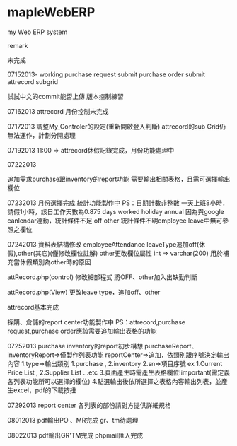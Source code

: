 mapleWebERP
===========

my Web ERP system



remark

未完成

07152013-
working
purchase request submit
purchase order submit
attrecord subgrid

試試中文的commit能否上傳
版本控制練習

07162013
attrecord 月份控制未完成

07172013
調整My_Controler的設定(重新開啟登入判斷)
attrecord的sub Grid仍無法運作，計劃分開處理

07192013
11:00 => attrecord休假記錄完成，月份功能處理中

07222013

追加需求purchase跟inventory的report功能
需要輸出相關表格，且需可選擇輸出欄位

07232013
月份選擇完成
統計功能製作中
PS：日期計數非整數
一天上班8小時，請假1小時，該日工作天數為0.875
days worked
holiday
annual
因為與google canlendar連動，統計條件不足
off
other
統計條件不明employee leave中無可參照之欄位

07242013
資料表結構修改 employeeAttendance
leaveType追加off(休假),other(其它)(僅修改欄位註解)
other更改欄位屬性 int => varchar(200) 用於補充當休假類別為other時的原因

attRecord.php(control)
修改細部程式
將OFF、other加入出缺勤判斷

attRecord.php(View)
更改leave type，追加off、other

attrecord基本完成

採購、倉儲的report center功能製作中
PS：attrecord,purchase request,purchase order應該需要追加輸出表格的功能

07252013
purchase inventory的report初步構想
purchaseReport、inventoryReport=>僅製作列表功能
reportCenter=>追加，依類別跟序號決定輸出內容
1.type=>輸出類別 1.purchase , 2.inventory
2.sn=>項目序號 ex 1.Current Price List , 2.Supplier List ...etc
3.頁面產生時需產生表格欄位!important(需定義各列表功能所可以選擇的欄位)
4.點選輸出後依所選擇之表格內容輸出列表，並產生excel，pdf的下載按扭

07292013
report center 各列表的部份請對方提供詳細規格


08012013
pdf輸出PO 、MR完成
gr、tm待處理

08022013
pdf輸出GR'TM完成
phpmail匯入完成
